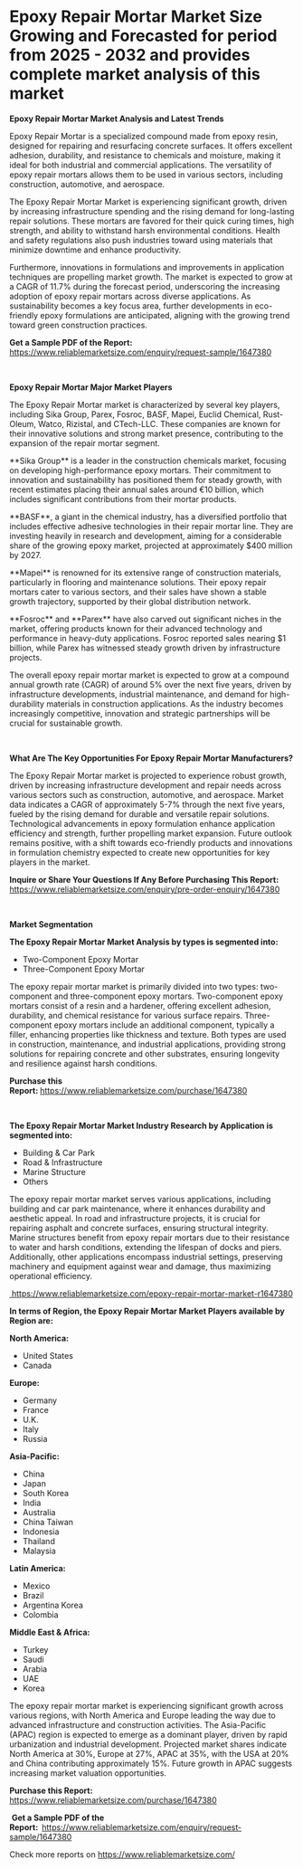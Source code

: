 <p><h1>Epoxy Repair Mortar Market Size Growing and Forecasted for period from 2025 - 2032 and provides complete market analysis of this market</h1></p><p><strong>Epoxy Repair Mortar Market Analysis and Latest Trends</strong></p>
<p><p>Epoxy Repair Mortar is a specialized compound made from epoxy resin, designed for repairing and resurfacing concrete surfaces. It offers excellent adhesion, durability, and resistance to chemicals and moisture, making it ideal for both industrial and commercial applications. The versatility of epoxy repair mortars allows them to be used in various sectors, including construction, automotive, and aerospace.</p><p>The Epoxy Repair Mortar Market is experiencing significant growth, driven by increasing infrastructure spending and the rising demand for long-lasting repair solutions. These mortars are favored for their quick curing times, high strength, and ability to withstand harsh environmental conditions. Health and safety regulations also push industries toward using materials that minimize downtime and enhance productivity.</p><p>Furthermore, innovations in formulations and improvements in application techniques are propelling market growth. The market is expected to grow at a CAGR of 11.7% during the forecast period, underscoring the increasing adoption of epoxy repair mortars across diverse applications. As sustainability becomes a key focus area, further developments in eco-friendly epoxy formulations are anticipated, aligning with the growing trend toward green construction practices.</p></p>
<p><strong>Get a Sample PDF of the Report:&nbsp;</strong> <a href="https://www.reliablemarketsize.com/enquiry/request-sample/1647380?utm_campaign=2876&utm_medium=2&utm_source=Github&utm_content=ia&utm_term=02042025&utm_id=epoxy-repair-mortar">https://www.reliablemarketsize.com/enquiry/request-sample/1647380</a></p>
<p>&nbsp;</p>
<p><strong>Epoxy Repair Mortar Major Market Players</strong></p>
<p><p>The Epoxy Repair Mortar market is characterized by several key players, including Sika Group, Parex, Fosroc, BASF, Mapei, Euclid Chemical, Rust-Oleum, Watco, Rizistal, and CTech-LLC. These companies are known for their innovative solutions and strong market presence, contributing to the expansion of the repair mortar segment.</p><p>**Sika Group** is a leader in the construction chemicals market, focusing on developing high-performance epoxy mortars. Their commitment to innovation and sustainability has positioned them for steady growth, with recent estimates placing their annual sales around €10 billion, which includes significant contributions from their mortar products.</p><p>**BASF**, a giant in the chemical industry, has a diversified portfolio that includes effective adhesive technologies in their repair mortar line. They are investing heavily in research and development, aiming for a considerable share of the growing epoxy market, projected at approximately $400 million by 2027.</p><p>**Mapei** is renowned for its extensive range of construction materials, particularly in flooring and maintenance solutions. Their epoxy repair mortars cater to various sectors, and their sales have shown a stable growth trajectory, supported by their global distribution network.</p><p>**Fosroc** and **Parex** have also carved out significant niches in the market, offering products known for their advanced technology and performance in heavy-duty applications. Fosroc reported sales nearing $1 billion, while Parex has witnessed steady growth driven by infrastructure projects.</p><p>The overall epoxy repair mortar market is expected to grow at a compound annual growth rate (CAGR) of around 5% over the next five years, driven by infrastructure developments, industrial maintenance, and demand for high-durability materials in construction applications. As the industry becomes increasingly competitive, innovation and strategic partnerships will be crucial for sustainable growth.</p></p>
<p>&nbsp;</p>
<p><strong>What Are The Key Opportunities For Epoxy Repair Mortar Manufacturers?</strong></p>
<p><p>The Epoxy Repair Mortar market is projected to experience robust growth, driven by increasing infrastructure development and repair needs across various sectors such as construction, automotive, and aerospace. Market data indicates a CAGR of approximately 5-7% through the next five years, fueled by the rising demand for durable and versatile repair solutions. Technological advancements in epoxy formulation enhance application efficiency and strength, further propelling market expansion. Future outlook remains positive, with a shift towards eco-friendly products and innovations in formulation chemistry expected to create new opportunities for key players in the market.</p></p>
<p><strong>Inquire or Share Your Questions If Any Before Purchasing This Report:</strong> <a href="https://www.reliablemarketsize.com/enquiry/pre-order-enquiry/1647380?utm_campaign=2876&utm_medium=2&utm_source=Github&utm_content=ia&utm_term=02042025&utm_id=epoxy-repair-mortar">https://www.reliablemarketsize.com/enquiry/pre-order-enquiry/1647380</a></p>
<p>&nbsp;</p>
<p><strong>Market Segmentation</strong></p>
<p><strong>The Epoxy Repair Mortar Market Analysis by types is segmented into:</strong></p>
<p><ul><li>Two-Component Epoxy Mortar</li><li>Three-Component Epoxy Mortar</li></ul></p>
<p><p>The epoxy repair mortar market is primarily divided into two types: two-component and three-component epoxy mortars. Two-component epoxy mortars consist of a resin and a hardener, offering excellent adhesion, durability, and chemical resistance for various surface repairs. Three-component epoxy mortars include an additional component, typically a filler, enhancing properties like thickness and texture. Both types are used in construction, maintenance, and industrial applications, providing strong solutions for repairing concrete and other substrates, ensuring longevity and resilience against harsh conditions.</p></p>
<p><strong>Purchase this Report:&nbsp;</strong><a href="https://www.reliablemarketsize.com/purchase/1647380?utm_campaign=2876&utm_medium=2&utm_source=Github&utm_content=ia&utm_term=02042025&utm_id=epoxy-repair-mortar">https://www.reliablemarketsize.com/purchase/1647380</a></p>
<p>&nbsp;</p>
<p><strong>The Epoxy Repair Mortar Market Industry Research by Application is segmented into:</strong></p>
<p><ul><li>Building & Car Park</li><li>Road & Infrastructure</li><li>Marine Structure</li><li>Others</li></ul></p>
<p><p>The epoxy repair mortar market serves various applications, including building and car park maintenance, where it enhances durability and aesthetic appeal. In road and infrastructure projects, it is crucial for repairing asphalt and concrete surfaces, ensuring structural integrity. Marine structures benefit from epoxy repair mortars due to their resistance to water and harsh conditions, extending the lifespan of docks and piers. Additionally, other applications encompass industrial settings, preserving machinery and equipment against wear and damage, thus maximizing operational efficiency.</p></p>
<p><a href="https://www.reliablemarketsize.com/epoxy-repair-mortar-market-r1647380?utm_campaign=2876&utm_medium=2&utm_source=Github&utm_content=ia&utm_term=02042025&utm_id=epoxy-repair-mortar">&nbsp;https://www.reliablemarketsize.com/epoxy-repair-mortar-market-r1647380</a></p>
<p><strong>In terms of Region, the Epoxy Repair Mortar Market Players available by Region are:</strong></p>
<p>
    <p> <strong> North America: </strong>
        <ul>
            <li>United States</li>
            <li>Canada</li>
        </ul>
        </p> 
    <p> <strong> Europe: </strong>
        <ul>
            <li>Germany</li>
            <li>France</li>
            <li>U.K.</li>
            <li>Italy</li>
            <li>Russia</li>
        </ul>
        </p> 
    <p> <strong> Asia-Pacific: </strong>
        <ul>
            <li>China</li>
            <li>Japan</li>
            <li>South Korea</li>
            <li>India</li>
            <li>Australia</li>
            <li>China Taiwan</li>
            <li>Indonesia</li>
            <li>Thailand</li>
            <li>Malaysia</li>
        </ul>
        </p> 
    <p> <strong> Latin America: </strong>
        <ul>
            <li>Mexico</li>
            <li>Brazil</li>
            <li>Argentina Korea</li>
            <li>Colombia</li>
        </ul>
        </p> 
    <p> <strong> Middle East & Africa: </strong>
        <ul>
            <li>Turkey</li>
            <li>Saudi</li>
            <li>Arabia</li>
            <li>UAE</li>
            <li>Korea</li>
        </ul>
    </p>
    </p>
<p><p>The epoxy repair mortar market is experiencing significant growth across various regions, with North America and Europe leading the way due to advanced infrastructure and construction activities. The Asia-Pacific (APAC) region is expected to emerge as a dominant player, driven by rapid urbanization and industrial development. Projected market shares indicate North America at 30%, Europe at 27%, APAC at 35%, with the USA at 20% and China contributing approximately 15%. Future growth in APAC suggests increasing market valuation opportunities.</p></p>
<p><strong>Purchase this Report: </strong><a href="https://www.reliablemarketsize.com/purchase/1647380?utm_campaign=2876&utm_medium=2&utm_source=Github&utm_content=ia&utm_term=02042025&utm_id=epoxy-repair-mortar">https://www.reliablemarketsize.com/purchase/1647380</a></p>
<p>&nbsp;<strong>Get a Sample PDF of the Report:&nbsp;&nbsp;</strong><a href="https://www.reliablemarketsize.com/enquiry/request-sample/1647380?utm_campaign=2876&utm_medium=2&utm_source=Github&utm_content=ia&utm_term=02042025&utm_id=epoxy-repair-mortar">https://www.reliablemarketsize.com/enquiry/request-sample/1647380</a></p>
<p><strong></strong></p>
<p>Check more reports on <a href="https://www.reliablemarketsize.com/?utm_campaign=2876&utm_medium=2&utm_source=Github&utm_content=ia&utm_term=02042025&utm_id=epoxy-repair-mortar">https://www.reliablemarketsize.com/</a></p>